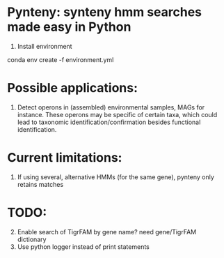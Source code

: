 # Pynteny: synteny hmm searches made easy in Python

1. Install environment

conda env create -f environment.yml

# Possible applications:

1. Detect operons in (assembled) environmental samples, MAGs for instance. These operons may be specific of certain taxa, which could lead to taxonomic identification/confirmation besides functional identification.

# Current limitations:
1. If using several, alternative HMMs (for the same gene), pynteny only retains matches


# TODO: 
2. Enable search of TigrFAM by gene name? need gene/TigrFAM dictionary
3. Use python logger instead of print statements
